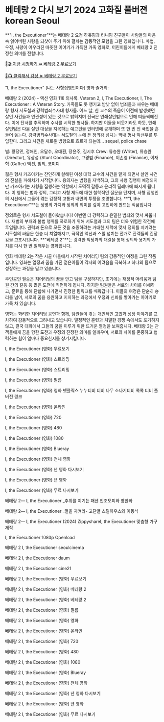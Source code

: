 
# 베테랑 2 다시 보기 2024 고화질 풀버젼 korean Seoul

**"I, the Executioner"**는 베테랑 2 요정 하츄핑과 티니핑 친구들이 사람들의 마음 속 잃어버린 사랑을 되찾아 주기 위해 펼치는 감동적인 모험을 그린 영화입니다. 마법, 우정, 사랑이 어우러진 따뜻한 이야기가 가득한 가족 영화로, 어린이들에게 베테랑 2 진정한 의미를 전합니다.

[🔗🎬 지금 시청하기 ➥ 베테랑 2 무료보기](https://t.co/CwaL7NyWQR)

[🎥📺 클릭해서 감상 ➤ 베테랑 2 무료보기](https://t.co/ytmF9ObkQW)

"I, the Executioner" (나는 사형집행인이다) 영화 줄거리:

베테랑 2 (2024) - 액션 영화 118 의사록. Veteran 2, I, The Executioner, I, The Executioner : A Veteran Story. 가족들도 못 챙기고 밤낮 없이 범죄들과 싸우는 베테랑 형사 서도철과 강력범죄수사대 형사들. 어느 날, 한 교수의 죽음이 이전에 발생했던 살인 사건들과 연관성이 있는 것으로 밝혀지며 전국은 연쇄살인범으로 인해 떠들썩해진다. 이에 단서를 추적하며 수사를 시작한 형사들. 하지만 이들을 비웃기라도 하듯, 연쇄살인범은 다음 살인 대상을 지목하는 예고편을 인터넷에 공개하며 또 한 번 전 국민을 흔들어 놓는다. 강력범죄수사대는 서도철의 눈에 든 정의감 넘치는 막내 형사 박선우를 투입한다. 그리고 사건은 새로운 방향으로 흐르게 되는데... sequel, police chase

별: 황정민, 정해인, 오달수, 오대환, 장윤주, 김시후
Crew: 류승완 (Writer), 류승완 (Director), 유상섭 (Stunt Coordinator), 고경범 (Finance), 이손영 (Finance), 이재혁 (Gaffer)
액션, 범죄, 코미디

젊은 형사 카즈아키는 잔인하게 살해된 여성 대학 교수의 사건을 맡게 되면서 살인 사건의 진실을 파헤치기 시작합니다. 용의자는 범행을 자백하고, 그의 사형 집행이 예정되지만 카즈아키는 사형을 집행하는 역할에서 도덕적 갈등과 윤리적 딜레마에 빠지게 됩니다. 이 영화는 법과 정의, 그리고 사형 제도에 대한 철학적인 질문을 던지며, 사형 집행인의 시선에서 그들이 겪는 감정적 고통과 내면의 투쟁을 조명합니다. **"I, the Executioner"**는 생명의 가치와 정의의 의미를 깊이 고민하게 만드는 작품입니다.

정의로운 형사 서도철이 돌아왔습니다! 이번엔 더 강력하고 은밀한 범죄와 맞서 싸웁니다. 재벌의 부패와 불법 행위를 폭로하기 위해 서도철과 그의 팀은 더욱 위험한 작전에 투입됩니다. 권력과 돈으로 모든 것을 조종하려는 거대한 세력에 맞서 정의를 지키려는 서도철의 싸움은 한층 더 치열해지고, 극적인 액션과 스릴 넘치는 전개로 관객들의 긴장감을 고조시킵니다. **"베테랑 2"**는 강력한 악당과의 대결을 통해 정의와 용기의 가치를 다시 한 번 일깨우는 영화입니다.

영화 베테랑 2는 작은 시골 마을에서 시작된 치어리딩 팀의 감동적인 여정을 그린 작품입니다. 영화는 열정과 꿈을 가진 젊은이들이 각자의 어려움을 극복하고 하나의 팀으로 성장하는 과정을 담고 있습니다.

주인공인 필승은 치어리딩의 꿈을 안고 팀을 구성하지만, 초기에는 재정적 어려움과 팀원 간의 갈등 등 많은 도전에 직면하게 됩니다. 하지만 팀원들은 서로의 차이를 이해하고, 훈련을 통해 단합해 나가면서 진정한 팀워크를 배워갑니다. 이들의 여정은 단순히 승리를 넘어, 서로의 꿈을 응원하고 지지하는 과정에서 우정과 신뢰를 쌓아가는 이야기로 가득 차 있습니다.

영화는 화려한 치어리딩 공연과 함께, 팀원들이 겪는 개인적인 고민과 성장 이야기를 교차하여 감동적으로 그려내고 있습니다. 열정적인 훈련과 치열한 경쟁 속에서도 포기하지 않고, 결국 대회에서 그들의 꿈을 이루기 위한 뜨거운 열정을 보여줍니다. 베테랑 2는 관객들에게 꿈을 향한 도전과 우정의 진정한 의미를 일깨우며, 서로의 차이를 존중하고 협력하는 힘이 얼마나 중요한지를 상기시킵니다.

I, the Executioner (영화) 무료보기

I, the Executioner (영화) 스트리밍

I, the Executioner (영화) 스트리밍

I, the Executioner (영화) 필름

I, the Executioner (영화) 영화 넷플릭스 누누티비 티비 나무 소나기티비 콕콕 티비 풀버전 링크

I, the Executioner (영화) 온라인

I, the Executioner (영화) 720

I, the Executioner (영화) 480

I, the Executioner (영화) 1080

I, the Executioner (영화) Blueray

I, the Executioner (영화) 전체 영화

I, the Executioner (영화) 년 영화 다시보기

I, the Executioner (영화) 년 영화

I, the Executioner (영화) 무료 다시보기

베테랑 2— I, the Executioner _추위를 이기는 패션 인조모피와 방한화

베테랑 2— I, the Executioner _열을 지켜라- 고단열 스틸하우스와 이동식

베테랑 2— I, the Executioner (2024) ZippyshareI, the Executioner 맞춤형 가구 제작

I, the Executioner 1080p Openload

베테랑 2 I, the Executioner seoulcinema

베테랑 2 I, the Executioner daum

베테랑 2 I, the Executioner cine21

베테랑 2 I, the Executioner (영화) 무료보기

베테랑 2 I, the Executioner (영화) 베테랑 2

베테랑 2 I, the Executioner (영화) 베테랑 2

베테랑 2 I, the Executioner (영화) 필름

베테랑 2 I, the Executioner (영화) 영화

베테랑 2 I, the Executioner (영화) 온라인

베테랑 2 I, the Executioner (영화) 720

베테랑 2 I, the Executioner (영화) 480

베테랑 2 I, the Executioner (영화) 1080

베테랑 2 I, the Executioner (영화) Blueray

베테랑 2 I, the Executioner (영화) 전체 영화

베테랑 2 I, the Executioner (영화) 년 영화 다시보기

베테랑 2 I, the Executioner (영화) 년 영화

베테랑 2 I, the Executioner (영화) 무료 다시보기

